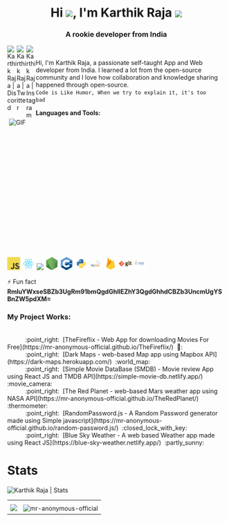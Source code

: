 <h1 align="center">Hi <img src="https://media.giphy.com/media/hvRJCLFzcasrR4ia7z/giphy.gif" width="25px">, I'm Karthik Raja&nbsp;<img align="center" src="https://img.icons8.com/color/48/000000/instagram-verification-badge.png"/></h1>  
<h3 align="center">A rookie developer from India</h3>  

<a href="https://discord.com/channels/mr_anonymous_2001#4770">
  <img align="left" alt="Karthik Raja | Discord" width="22px" src="https://raw.githubusercontent.com/peterthehan/peterthehan/master/assets/discord.svg" />
</a>
<a href="https://twitter.com/mranonymousofcl">
  <img align="left" alt="Karthik Raja | Twitter" width="22px" src="https://raw.githubusercontent.com/peterthehan/peterthehan/master/assets/twitter.svg" />
</a>
<a href="https://instagram.com/mr.anonymous_official">
  <img align="left" alt="Karthik Raja | Instagram" width="22px" src="https://img.icons8.com/doodle/50/000000/instagram-new.png"/>
</a>
  
<br />

Hi, I'm Karthik Raja, a passionate self-taught App and Web developer from India. I learned a lot from the open-source community and I love how collaboration and knowledge sharing happened through open-source.
<br/>
<code>Code is Like Humor, When we try to explain it, it's too bad</code>


<img align="right" alt="GIF" src="https://github.com/abhisheknaiidu/abhisheknaiidu/blob/master/code.gif?raw=true" width="500" height="320" />
  
**Languages and Tools:**  

<code><img height="30" src="https://raw.githubusercontent.com/github/explore/80688e429a7d4ef2fca1e82350fe8e3517d3494d/topics/javascript/javascript.png"></code>
<code><img height="30" src="https://raw.githubusercontent.com/github/explore/80688e429a7d4ef2fca1e82350fe8e3517d3494d/topics/react/react.png"></code>
<code><img height="30" src="https://avatars1.githubusercontent.com/u/1609975?s=200&v=4"></code>
<code><img height="30" src="https://raw.githubusercontent.com/github/explore/80688e429a7d4ef2fca1e82350fe8e3517d3494d/topics/nodejs/nodejs.png"></code>
<code><img height="30" src="https://raw.githubusercontent.com/github/explore/80688e429a7d4ef2fca1e82350fe8e3517d3494d/topics/cpp/cpp.png"></code>
<code><img height="30" src="https://raw.githubusercontent.com/github/explore/80688e429a7d4ef2fca1e82350fe8e3517d3494d/topics/python/python.png"></code>
<code><img height="30" src="https://raw.githubusercontent.com/github/explore/80688e429a7d4ef2fca1e82350fe8e3517d3494d/topics/mysql/mysql.png"></code>
<code><img height="30" src="https://raw.githubusercontent.com/github/explore/80688e429a7d4ef2fca1e82350fe8e3517d3494d/topics/firebase/firebase.png"></code>
<code><img height="30" src="https://raw.githubusercontent.com/github/explore/80688e429a7d4ef2fca1e82350fe8e3517d3494d/topics/git/git.png"></code>
<code><img height="30" src="https://raw.githubusercontent.com/github/explore/80688e429a7d4ef2fca1e82350fe8e3517d3494d/topics/java/java.png"></code>

⚡ Fun fact **RmluYWxseSBZb3UgRm91bmQgdGhlIEZhY3QgdGhhdCBZb3UncmUgYSBnZW5pdXM=**  

<p align="left">  
<h3 align="left">My Project Works:</h3>

<br/>
&emsp;&emsp;&emsp;:point_right:&nbsp;&nbsp;[TheFireflix - Web App for downloading Movies For Free](https://mr-anonymous-official.github.io/TheFireflix/)&nbsp; 🎥: <br/>
&emsp;&emsp;&emsp;:point_right:&nbsp;&nbsp;[Dark Maps - web-based Map app using Mapbox API](https://dark-maps.herokuapp.com/)&nbsp; :world_map: <br/>
&emsp;&emsp;&emsp;:point_right:&nbsp;&nbsp;[Simple Movie DataBase (SMDB) - Movie review App using React JS and TMDB API](https://simple-movie-db.netlify.app/)&nbsp; :movie_camera: <br/>
&emsp;&emsp;&emsp;:point_right:&nbsp;&nbsp;[The Red Planet - web-based Mars weather app using NASA API](https://mr-anonymous-official.github.io/TheRedPlanet/)&nbsp; :thermometer:
<br/>
&emsp;&emsp;&emsp;:point_right:&nbsp;&nbsp;[RandomPassword.js - A Random Password generator made using Simple javascript](https://mr-anonymous-official.github.io/random-password.js/)&nbsp; :closed_lock_with_key:
<br/>
&emsp;&emsp;&emsp;:point_right:&nbsp;&nbsp;[Blue Sky Weather - A web based Weather app made using React JS](https://blue-sky-weather.netlify.app/)&nbsp; :partly_sunny:
<br/>

</p>


# Stats
<img alt = 'Karthik Raja | Stats' width="80%" align="center" src="https://cr-skills-chart-widget.azurewebsites.net/api/api?username=mr-anonymous-official"/>
<br/>
<table>
  <tr>
    <th></th>
    <th></th>
  </tr>
  <tr>
    <td><img src='https://github-readme-stats.vercel.app/api?username=mr-anonymous-official&show_icons=true&theme=radical'/></td>
    <td><img src="https://github-readme-stats.vercel.app/api/top-langs/?username=mr-anonymous-official&layout=compact" alt="mr-anonymous-official" /></td>
  </tr>
</table

<p></p>  
